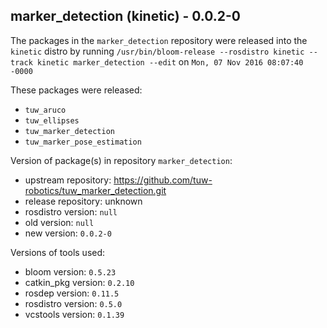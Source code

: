 ## marker_detection (kinetic) - 0.0.2-0

The packages in the `marker_detection` repository were released into the `kinetic` distro by running `/usr/bin/bloom-release --rosdistro kinetic --track kinetic marker_detection --edit` on `Mon, 07 Nov 2016 08:07:40 -0000`

These packages were released:
- `tuw_aruco`
- `tuw_ellipses`
- `tuw_marker_detection`
- `tuw_marker_pose_estimation`

Version of package(s) in repository `marker_detection`:

- upstream repository: https://github.com/tuw-robotics/tuw_marker_detection.git
- release repository: unknown
- rosdistro version: `null`
- old version: `null`
- new version: `0.0.2-0`

Versions of tools used:

- bloom version: `0.5.23`
- catkin_pkg version: `0.2.10`
- rosdep version: `0.11.5`
- rosdistro version: `0.5.0`
- vcstools version: `0.1.39`


